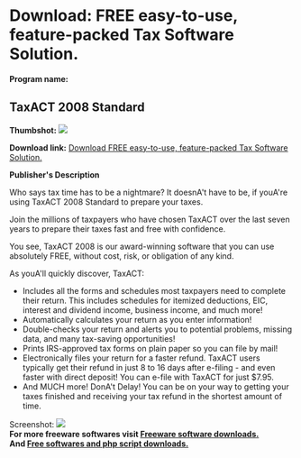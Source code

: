 # Download: FREE easy-to-use, feature-packed Tax Software Solution.

**Program name:**

## TaxACT 2008 Standard

  
**Thumbshot:** ![](http://www.freewarefiles.com/screenshot/taxact2k8_md.jpg)   
  
**Download link:** [Download FREE easy-to-use, feature-packed Tax Software Solution.](http://freesoftwares.boysofts.com/TaxACT-Tax-Season_program_3556.html)  
  


**Publisher's Description**  
  


Who says tax time has to be a nightmare? It doesnA't have to be, if youA're using TaxACT 2008 Standard to prepare your taxes. 

Join the millions of taxpayers who have chosen TaxACT over the last seven years to prepare their taxes fast and free with confidence.

You see, TaxACT 2008 is our award-winning software that you can use absolutely FREE, without cost, risk, or obligation of any kind.

As youA'll quickly discover, TaxACT:

  * Includes all the forms and schedules most taxpayers need to complete their return. This includes schedules for itemized deductions, EIC, interest and dividend income, business income, and much more! 
  * Automatically calculates your return as you enter information! 
  * Double-checks your return and alerts you to potential problems, missing data, and many tax-saving opportunities! 
  * Prints IRS-approved tax forms on plain paper so you can file by mail! 
  * Electronically files your return for a faster refund. TaxACT users typically get their refund in just 8 to 16 days after e-filing - and even faster with direct deposit! You can e-file with TaxACT for just $7.95. 
  * And MUCH more! 
DonA't Delay! You can be on your way to getting your taxes finished and receiving your tax refund in the shortest amount of time. 

  
  
Screenshot: ![](http://www.freewarefiles.com/screenshot/taxact2k8.jpg)   
**For more freeware softwares visit [Freeware software downloads.](http://freesoftwares.boysofts.com/)**   
**And [Free softwares and php script downloads.](http://www.boysofts.com/)**
